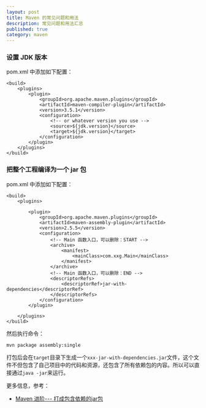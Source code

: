 ```yaml
---
layout: post
title: Maven 的常见问题和用法
description: 常见问题和用法汇总
published: true
category: maven
---
```


### 设置 JDK 版本

pom.xml 中添加如下配置：


```
<build>
    <plugins>
        <plugin>
            <groupId>org.apache.maven.plugins</groupId>
            <artifactId>maven-compiler-plugin</artifactId>
            <version>3.5.1</version>
            <configuration>
                <!-- or whatever version you use -->
                <source>${jdk.version}</source>
                <target>${jdk.version}</target>
            </configuration>
        </plugin>
    </plugins>
</build>

```


### 把整个工程编译为一个 jar 包

pom.xml 中添加如下配置：

```
<build>  
    <plugins>  
  
        <plugin>  
            <groupId>org.apache.maven.plugins</groupId>  
            <artifactId>maven-assembly-plugin</artifactId>  
            <version>2.5.5</version>  
            <configuration>
                <!-- Main 函数入口，可以删除：START -->
                <archive>  
                    <manifest>  
                        <mainClass>com.xxg.Main</mainClass>  
                    </manifest>  
                </archive>
                <!-- Main 函数入口，可以删除：END -->
                <descriptorRefs>  
                    <descriptorRef>jar-with-dependencies</descriptorRef>  
                </descriptorRefs>  
            </configuration>  
        </plugin>  
  
    </plugins>  
</build>  

```

然后执行命令： 

```
mvn package assembly:single  
```

打包后会在`target`目录下生成一个`xxx-jar-with-dependencies.jar`文件，这个文件不但包含了自己项目中的代码和资源，还包含了所有依赖包的内容。所以可以直接通过`java -jar`来运行。


更多信息，参考：

* [Maven 进阶--- 打成包含依赖的jar包](https://blog.csdn.net/u014430366/article/details/76060366)




































[NingG]:    http://ningg.github.com  "NingG"










